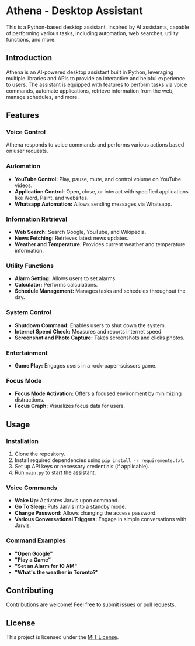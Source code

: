 # Athena - Desktop Assistant

This is a Python-based desktop assistant, inspired by AI assistants, capable of performing various tasks, including automation, web searches, utility functions, and more.

## Introduction

Athena is an AI-powered desktop assistant built in Python, leveraging multiple libraries and APIs to provide an interactive and helpful experience to users. The assistant is equipped with features to perform tasks via voice commands, automate applications, retrieve information from the web, manage schedules, and more.

## Features

### Voice Control

Athena responds to voice commands and performs various actions based on user requests.

### Automation

- **YouTube Control:** Play, pause, mute, and control volume on YouTube videos.
- **Application Control:** Open, close, or interact with specified applications like Word, Paint, and websites.
- **Whatsapp Automation:** Allows sending messages via Whatsapp.

### Information Retrieval

- **Web Search:** Search Google, YouTube, and Wikipedia.
- **News Fetching:** Retrieves latest news updates.
- **Weather and Temperature:** Provides current weather and temperature information.

### Utility Functions

- **Alarm Setting:** Allows users to set alarms.
- **Calculator:** Performs calculations.
- **Schedule Management:** Manages tasks and schedules throughout the day.

### System Control

- **Shutdown Command:** Enables users to shut down the system.
- **Internet Speed Check:** Measures and reports internet speed.
- **Screenshot and Photo Capture:** Takes screenshots and clicks photos.

### Entertainment

- **Game Play:** Engages users in a rock-paper-scissors game.

### Focus Mode

- **Focus Mode Activation:** Offers a focused environment by minimizing distractions.
- **Focus Graph:** Visualizes focus data for users.

## Usage

### Installation

1. Clone the repository.
2. Install required dependencies using `pip install -r requirements.txt`.
3. Set up API keys or necessary credentials (if applicable).
4. Run `main.py` to start the assistant.

### Voice Commands

- **Wake Up:** Activates Jarvis upon command.
- **Go To Sleep:** Puts Jarvis into a standby mode.
- **Change Password:** Allows changing the access password.
- **Various Conversational Triggers:** Engage in simple conversations with Jarvis.

### Command Examples

- **"Open Google"**
- **"Play a Game"**
- **"Set an Alarm for 10 AM"**
- **"What's the weather in Toronto?"**

## Contributing

Contributions are welcome! Feel free to submit issues or pull requests.

## License

This project is licensed under the [MIT License](LICENSE).
